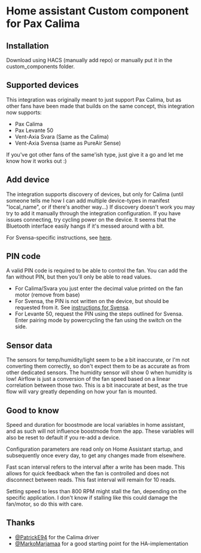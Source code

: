 # Home assistant Custom component for Pax Calima

## Installation

Download using HACS (manually add repo) or manually put it in the custom_components folder.

## Supported devices

This integration was originally meant to just support Pax Calima, but as other fans have been made that builds on the same concept, this 
integration now supports:
* Pax Calima
* Pax Levante 50
* Vent-Axia Svara (Same as the Calima)
* Vent-Axia Svensa (same as PureAir Sense)

If you've got other fans of the same'ish type, just give it a go and let me know how it works out :)

## Add device

The integration supports discovery of devices, but only for Calima (until someone tells me how I can add multiple device-types in manifest "local_name", or if there's another way...)
If discovery doesn't work you may try to add it manually through the integration configuration.
If you have issues connecting, try cycling power on the device. It seems that the Bluetooth interface easily hangs if it's messed around with a bit.

For Svensa-specific instructions, see [here](svensa.md).

## PIN code

A valid PIN code is required to be able to control the fan. You can add the fan without PIN, but then you'll only be able to read values.
* For Calima/Svara you just enter the decimal value printed on the fan motor (remove from base)
* For Svensa, the PIN is not written on the device, but should be requested from it. See [instructions for Svensa](svensa.md).
* For Levante 50, request the PIN using the steps outlined for Svensa. Enter pairing mode by powercycling the fan using the switch on the side.

## Sensor data

The sensors for temp/humidity/light seem to be a bit inaccurate, or I'm not converting them correctly, so don't expect them to be as accurate as from other dedicated sensors.
The humidity sensor will show 0 when humidity is low!
Airflow is just a conversion of the fan speed based on a linear correlation between those two. This is a bit inaccurate at best, as the true flow will vary greatly depending on how your fan is mounted.

## Good to know

Speed and duration for boostmode are local variables in home assistant, and as such will not influence boostmode from the app. These variables will also be reset to default if you re-add a device.

Configuration parameters are read only on Home Assistant startup, and subsequently once every day, to get any changes made from elsewhere.

Fast scan interval refers to the interval after a write has been made. This allows for quick feedback when the fan is controlled and does not disconnect between reads. This fast interval will remain for 10 reads.

Setting speed to less than 800 RPM might stall the fan, depending on the specific application. I don't know if stalling like this could damage the fan/motor, so do this with care.

## Thanks

- [@PatrickE94](https://github.com/PatrickE94/pycalima) for the Calima driver
- [@MarkoMarjamaa](https://github.com/MarkoMarjamaa/homeassistant-paxcalima) for a good starting point for the HA-implementation
